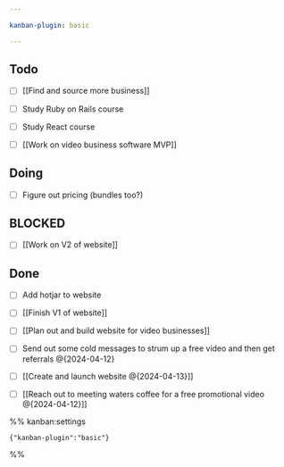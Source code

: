 ```yaml
---

kanban-plugin: basic

---
```


## Todo

- [ ] [[Find and source more business]]
- [ ] Study Ruby on Rails course
- [ ] Study React course
- [ ] [[Work on video business software MVP]]


## Doing

- [ ] Figure out pricing (bundles too?)


## BLOCKED

- [ ] [[Work on V2 of website]]


## Done

- [ ] Add hotjar to website
- [ ] [[Finish V1 of website]]
- [ ] [[Plan out and build website for video businesses]]
- [ ] Send out some cold messages to strum up a free video and then get referrals @{2024-04-12}
- [ ] [[Create and launch website @{2024-04-13}]]
- [ ] [[Reach out to meeting waters coffee for a free promotional video @{2024-04-12}]]




%% kanban:settings
```
{"kanban-plugin":"basic"}
```
%%